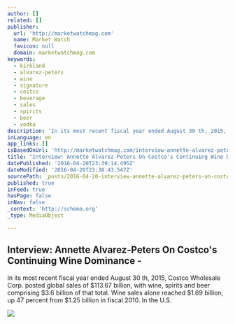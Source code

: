 ```yaml
---
author: []
related: []
publisher:
  url: 'http://marketwatchmag.com'
  name: Market Watch
  favicon: null
  domain: marketwatchmag.com
keywords:
  - kirkland
  - alvarez-peters
  - wine
  - signature
  - costco
  - beverage
  - sales
  - spirits
  - beer
  - vodka
description: 'In its most recent fiscal year ended August 30 th, 2015, Costco Wholesale Corp. posted global sales of $113.67 billion, with wine, spirits and beer comprising $3.6 billion of that total. Wine sales alone reached $1.69 billion, up 47 percent from $1.25 billion in fiscal 2010. In the U.S.'
inLanguage: en
app_links: []
isBasedOnUrl: 'http://marketwatchmag.com/interview-annette-alvarez-peters-costco-wine-spirits/'
title: "Interview: Annette Alvarez-Peters On Costco's Continuing Wine Dominance -"
datePublished: '2016-04-20T23:39:14.495Z'
dateModified: '2016-04-20T23:38:43.547Z'
sourcePath: _posts/2016-04-20-interview-annette-alvarez-peters-on-costcos-continuing-win.md
published: true
inFeed: true
hasPage: false
inNav: false
_context: 'http://schema.org'
_type: MediaObject

---
```

<article style=""><h1>Interview: Annette Alvarez-Peters On Costco's Continuing Wine Dominance -</h1><p>In its most recent fiscal year ended August 30 th, 2015, Costco Wholesale Corp. posted global sales of $113.67 billion, with wine, spirits and beer comprising $3.6 billion of that total. Wine sales alone reached $1.69 billion, up 47 percent from $1.25 billion in fiscal 2010. In the U.S.</p><img src="http://mscwordpresscontent.s3.amazonaws.com/mwmag/wp-content/uploads/2016/04/MW0416_cover5rgb-320x436.jpg" /></article>